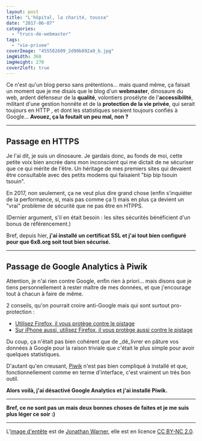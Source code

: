 ```yaml
---
layout: post
title: "L'hôpital, la charité, toussa"
date: "2017-06-07"
categories: 
  - "trucs-de-webmaster"
tags: 
  - "vie-privee"
coverImage: "455502609_2d90b892a9_b.jpg"
imgWidth: 360
imgHeight: 270
cover2left: true
---
```


Ce n'est qu'un blog perso sans prétentions... mais quand même, ça faisait un moment que je me disais que le blog d'un **webmaster**, dinosaure du web, ardent défenseur de la **qualité**, volontiers prosélyte de l'**accessibilité**, militant d'une gestion honnête et de la **protection de la vie privée**, qui serait toujours en HTTP , et dont les statistiques seraient toujours confiés à Google... **Avouez, ça la foutait un peu mal, non ?**

* * *

## Passage en HTTPS

Je l'ai dit, je suis un dinosaure. Je gardais donc, au fonds de moi, cette petite voix bien ancrée dans mon inconscient qui me dictait de ne sécuriser que ce qui mérite de l'être. Un héritage de mes premiers sites qui devaient être consultable avec des petits modems qui faisaient "bip bip tsouin tsouin".

En 2017, non seulement, ça ne veut plus dire grand chose (enfin s’inquiéter de la performance, si, mais pas comme ça !) mais en plus ça devient un "vrai" problème de sécurité que ne pas être en HTPPS.

(Dernier argument, s'il en était besoin : les sites sécurités bénéficient d'un bonus de référencement.)

Bref, depuis hier, **j'ai installé un certificat SSL et j'ai tout bien configuré pour que 6x8.org soit tout bien sécurisé.**

* * *

## Passage de Google Analytics à Piwik

Attention, je n'ai rien contre Google, enfin rien à priori... mais disons que je tiens personnellement à rester maître de mes données, et que j'encourage tout à chacun à faire de même.

2 conseils, qu'on pourrait croire anti-Google mais qui sont surtout pro-protection :

- [Utilisez Firefox, il vous protège contre le pistage](http://www.6x8.org/2015/11/dites-adieu-aux-mouchards/)
- [Sur iPhone aussi, utilisez Firefox, il vous protège aussi contre le pistage](https://www.6x8.org/2016/11/firefox-focus-devient-un-navigateur-mais-continue-de-proteger-votre-vie-privee/)

Du coup, ça n'était pas bien cohérent que de _dé_livrer en pâture vos données à Google pour la raison triviale que c'était le plus simple pour avoir quelques statistiques.

D'autant qu'en creusant, [Piwik](https://piwik.org/) n'est pas bien compliqué à installé et que, fonctionnellement comme en terme d'interface, c'est vraiment un très bon outil.

**Alors voilà, j'ai désactivé Google Analytics et j'ai installé Piwik.**

* * *

**Bref, ce ne sont pas un mais deux bonnes choses de faites et je me suis plus léger ce soir :)**

* * *

L'[image d'entête](https://flic.kr/p/Gfz4g) est de [Jonathan Warner](https://www.flickr.com/photos/brimley/), elle est en licence [CC BY-NC 2.0](https://creativecommons.org/licenses/by-nc/2.0/).
